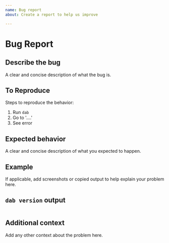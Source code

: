 ```yaml
---
name: Bug report
about: Create a report to help us improve

---
```


# Bug Report

## Describe the bug

A clear and concise description of what the bug is.

## To Reproduce

Steps to reproduce the behavior:
1. Run `dab`
1. Go to '....'
1. See error

## Expected behavior

A clear and concise description of what you expected to happen.

## Example

If applicable, add screenshots or copied output to help explain your problem here.

## `dab version` output

```
```

## Additional context

Add any other context about the problem here.
